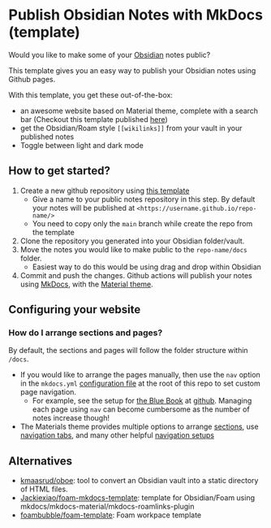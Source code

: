 # Publish Obsidian Notes with MkDocs (template)

Would you like to make some of your [Obsidian](https://obsidian.md/) notes public?

This template gives you an easy way to publish your Obsidian notes using Github pages.

With this template, you get these out-of-the-box:

- an awesome website based on Material theme, complete with a search bar (Checkout this template published [here](https://jobindj.github.io/obsidian-mkdocs/))
- get the Obsidian/Roam style `[[wikilinks]]` from your vault in your published notes
- Toggle between light and dark mode


## How to get started?

1. Create a new github repository using [this template](https://github.com/jobindj/obsidian-mkdocs/generate)
    - Give a name to your public notes repository in this step. By default your notes will be published at `<https://username.github.io/repo-name/>`
    - You need to copy only the `main` branch while create the repo from the template
2. Clone the repository you generated into your Obsidian folder/vault.
3. Move the notes you would like to make public to the `repo-name/docs` folder.
    - Easiest way to do this would be using drag and drop within Obsidian
4. Commit and push the changes. Github actions will publish your notes using [MkDocs](https://www.mkdocs.org/), with the [Material theme](https://squidfunk.github.io/mkdocs-material/). 

## Configuring your website

### How do I arrange sections and pages?

By default, the sections and pages will follow the folder structure within `/docs`. 
- If you would like to arrange the pages manually, then use the `nav` option in the `mkdocs.yml` [configuration file](https://www.mkdocs.org/#adding-pages) at the root of this repo  to set custom page navigation.
    - For example, see the setup for [the Blue Book](https://lyz-code.github.io/blue-book/) at [github](https://github.com/lyz-code/blue-book/blob/master/mkdocs.yml). Managing each page using `nav` can become cumbersome as the number of notes increase though!
- The Materials theme provides multiple options to arrange [sections](https://squidfunk.github.io/mkdocs-material/setup/setting-up-navigation/#navigation-sections), use [navigation tabs](https://squidfunk.github.io/mkdocs-material/setup/setting-up-navigation/#navigation-tabs), and many other helpful [navigation setups](https://squidfunk.github.io/mkdocs-material/setup/setting-up-navigation/)

## Alternatives

- [kmaasrud/oboe](https://github.com/kmaasrud/oboe): tool to convert an Obsidian vault into a static directory of HTML files.
- [Jackiexiao/foam-mkdocs-template](https://github.com/Jackiexiao/foam-mkdocs-template): template for Obsidian/Foam using mkdocs/mkdocs-material/mkdocs-roamlinks-plugin
- [foambubble/foam-template](https://github.com/foambubble/foam-template): Foam workpace template